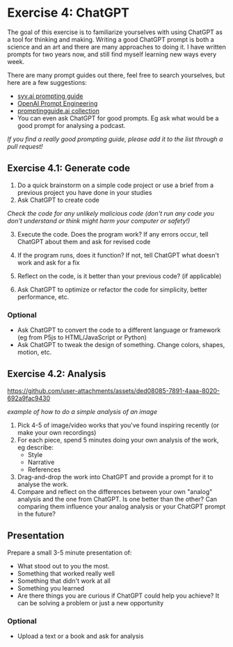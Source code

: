 # Exercise 4: ChatGPT

The goal of this exercise is to familiarize yourselves with using ChatGPT as a tool for thinking and making. Writing a good ChatGPT prompt is both a science and an art and there are many approaches to doing it. I have written prompts for two years now, and still find myself learning new ways every week.

There are many prompt guides out there, feel free to search yourselves, but here are a few suggestions:

- [syv.ai prompting guide](https://www.syv.ai/prompting-guide)
- [OpenAI Prompt Engineering](https://platform.openai.com/docs/guides/prompt-engineering)
- [promptingguide.ai collection](https://github.com/dair-ai/Prompt-Engineering-Guide)
- You can even ask ChatGPT for good prompts. Eg ask what would be a good prompt for analysing a podcast.

_If you find a really good prompting guide, please add it to the list through a pull request!_

## Exercise 4.1: Generate code

1. Do a quick brainstorm on a simple code project or use a brief from a previous project you have done in your studies
2. Ask ChatGPT to create code

_Check the code for any unlikely malicious code (don't run any code you don't understand or think might harm your computer or safety!)_

3. Execute the code. Does the program work? If any errors occur, tell ChatGPT about them and ask for revised code

4. If the program runs, does it function? If not, tell ChatGPT what doesn't work and ask for a fix
5. Reflect on the code, is it better than your previous code? (if applicable)
6. Ask ChatGPT to optimize or refactor the code for simplicity, better performance, etc.

### Optional

- Ask ChatGPT to convert the code to a different language or framework (eg from P5js to HTML/JavaScript or Python)
- Ask ChatGPT to tweak the design of something. Change colors, shapes, motion, etc.

## Exercise 4.2: Analysis

https://github.com/user-attachments/assets/ded08085-7891-4aaa-8020-692a9fac9430

_example of how to do a simple analysis of an image_

1. Pick 4-5 of image/video works that you've found inspiring recently (or make your own recordings)
2. For each piece, spend 5 minutes doing your own analysis of the work, eg describe:
   - Style
   - Narrative
   - References
3. Drag-and-drop the work into ChatGPT and provide a prompt for it to analyse the work.
4. Compare and reflect on the differences between your own "analog" analysis and the one from ChatGPT. Is one better than the other? Can comparing them influence your analog analysis or your ChatGPT prompt in the future?



## Presentation

Prepare a small 3-5 minute presentation of:

- What stood out to you the most.
- Something that worked really well
- Something that didn't work at all
- Something you learned
- Are there things you are curious if ChatGPT could help you achieve? It can be solving a problem or just a new opportunity

### Optional

- Upload a text or a book and ask for analysis
